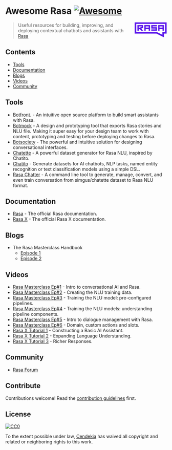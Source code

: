 # Awesome Rasa [![Awesome](https://awesome.re/badge.svg)](https://awesome.re)

[<img src="rasa-logo.svg" align="right" width="100">](https://rasa.com)

> Useful resources for building, improving, and deploying contextual chatbots and assistants with [Rasa](https://rasa.com)

## Contents

- [Tools](#tools)
- [Documentation](#documentation)
- [Blogs](#blogs)
- [Videos](#videos)
- [Community](#community)

## Tools
- [Botfront.](https://botfront.io) - An intuitive open source platform to build smart assistants with Rasa.
- [Botmock](https://botmock.com) - A design and prototyping tool that exports Rasa stories and NLU file. Making it super easy for your design team to work with content, prototyping and testing before deploying changes to Rasa.
- [Botsociety](https://botsociety.io/) - The powerful and intuitive solution for designing conversational interfaces.
- [Chatette](https://github.com/SimGus/Chatette) - A powerful dataset generator for Rasa NLU, inspired by Chatito.
- [Chatito](https://github.com/rodrigopivi/Chatito) - Generate datasets for AI chatbots, NLP tasks, named entity recognition or text classification models using a simple DSL.
- [Rasa Chatter](https://github.com/cendekia/rasa-chatter) - A command line tool to generate, manage, convert, and even train conversation from simgus/chatette dataset to Rasa NLU format.

## Documentation
- [Rasa](https://rasa.com/docs/rasa) - The official Rasa documentation.
- [Rasa X](https://rasa.com/docs/rasa-x) - The official Rasa X documentation.

## Blogs
- The Rasa Masterclass Handbook
  - [Episode 1](https://blog.rasa.com/the-rasa-masterclass-handbook-episode-1/?utm_source=awesome-rasa)
  - [Episode 2](https://blog.rasa.com/the-rasa-masterclass-handbook-episode-2/?utm_source=awesome-rasa)

## Videos

- [Rasa Masterclass Ep#1](https://youtu.be/-F6h43DRpcU) - Intro to conversational AI and Rasa.
- [Rasa Masterclass Ep#2](https://youtu.be/k5UeywXA28k) - Creating the NLU training data.
- [Rasa Masterclass Ep#3](https://youtu.be/seBN1gMJN0U) - Training the NLU model: pre-configured pipelines.
- [Rasa Masterclass Ep#4](https://youtu.be/ET1k9OrsfYQ) - Training the NLU models: understanding pipeline components.
- [Rasa Masterclass Ep#5](https://youtu.be/WoTmnN2EMdo) - Intro to dialogue management with Rasa.
- [Rasa Masterclass Ep#6](https://youtu.be/W7jdIeyIPcU) - Domain, custom actions and slots.
- [Rasa X Tutorial 1](https://www.youtube.com/watch?v=POcgUi34Aow) - Constructing a Basic AI Assistant.
- [Rasa X Tutorial 2](https://youtu.be/8Sc7-AiY0fg) - Expanding Language Understanding.
- [Rasa X Tutorial 3](https://youtu.be/6Pghab6b28E) - Richer Responses.

## Community

- [Rasa Forum](https://forum.rasa.com)

## Contribute

Contributions welcome! Read the [contribution guidelines](contributing.md) first.

## License

[![CC0](http://mirrors.creativecommons.org/presskit/buttons/88x31/svg/cc-zero.svg)](https://creativecommons.org/publicdomain/zero/1.0/)

To the extent possible under law, [Cendekia](https://github.com/cendekia) has waived all copyright and related or neighboring rights to this work.
